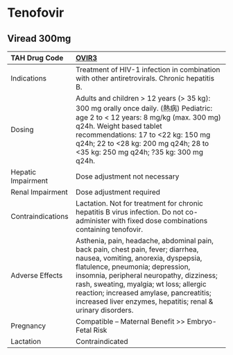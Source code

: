 # Tenofovir

## Viread 300mg

| TAH Drug Code      | [**OVIR3**](https://www.tahsda.org.tw/drugs/hissearch.php?drug_code=OVIR3)                                                                                                                                                                                                                                                                                   |
|:-------------------|:-------------------------------------------------------------------------------------------------------------------------------------------------------------------------------------------------------------------------------------------------------------------------------------------------------------------------------------------------------------|
| Indications        | Treatment of HIV-1 infection in combination with other antiretrovirals. Chronic hepatitis B.                                                                                                                                                                                                                                                                 |
| Dosing             | Adults and children > 12 years (> 35 kg): 300 mg orally once daily. (熱病) Pediatric: age 2 to < 12 years: 8 mg/kg (max. 300 mg) q24h. Weight based tablet recommendations: 17 to <22 kg: 150 mg q24h; 22 to <28 kg: 200 mg q24h; 28 to <35 kg: 250 mg q24h; ?35 kg: 300 mg q24h.                                                                            |
| Hepatic Impairment | Dose adjustment not necessary                                                                                                                                                                                                                                                                                                                                |
| Renal Impairment   | Dose adjustment required                                                                                                                                                                                                                                                                                                                                     |
| Contraindications  | Lactation. Not for treatment for chronic hepatitis B virus infection. Do not co-administer with fixed dose combinations containing tenofovir.                                                                                                                                                                                                                |
| Adverse Effects    | Asthenia, pain, headache, abdominal pain, back pain, chest pain, fever; diarrhea, nausea, vomiting, anorexia, dyspepsia, flatulence, pneumonia; depression, insomnia, peripheral neuropathy, dizziness; rash, sweating, myalgia; wt loss; allergic reaction; increased amylase, pancreatitis; increased liver enzymes, hepatitis; renal & urinary disorders. |
| Pregnancy          | Compatible – Maternal Benefit >> Embryo-Fetal Risk                                                                                                                                                                                                                                                                                                           |
| Lactation          | Contraindicated                                                                                                                                                                                                                                                                                                                                              |

